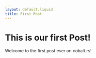 ```yaml
---
layout: default.liquid
title: First Post
---
```


# This is our first Post!

Welcome to the first post ever on cobalt.rs!
